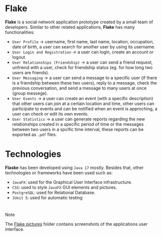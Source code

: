 # Flake

**Flake** is a social network application prototype created by a small team of developers. Similar to other related applications, **Flake** has many functionalities:
  - ``User Profile`` -> username, first name, last name, location, occupation, date of birth, a user can search for another user by using its username.
  - ``User Login and Registration`` -> a user can login, create an account or logout.
  - ``User Relationships (Friendship)`` -> a user can send a friend request, unfriend with a user, check for friendship status (eg. for how long two users are friends).
  - ``User Messaging`` -> a user can send a message to a specific user (if there is a friendship between these two users), reply to a message, check the previous conversation, and send a message to many users at once (group messege).
  - ``User Events`` -> a user can create an event (with a specific description) that other users can join at a certain location and time, other users can participate to events and can be notified when an event is approching, a user can check or edit its own events.
  - ``User Statistics`` -> a user can generate reports regarding the new relationships created in a specific period of time or the messages between two users in a spcific time interval, these reports can be exported as ``.pdf`` files. 

# Technologies
**Flaske** has been developed using ``Java 17`` mostly. Besides that, other technologies or frameworks have been used such as:
  - ``JavaFX``: used for the Graphical User Interface infrastructure.
  - ``CSS``: used to style ``JavaFX`` GUI elements and pictures.
  - ``PostgreSQL``: used for Relational Database.
  - ``JUnit 5``: used for automatic testing

#
> [!NOTE]
> The [Flake pictures](https://github.com/CodrinCristea-si/Flake/tree/main/Flake%20pictures) folder contains screenshots of the applications user interface.
